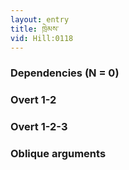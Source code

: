 ```yaml
---
layout: entry
title: ཁྲེམས་
vid: Hill:0118
---
```

### Dependencies (N = 0)


### Overt 1-2


### Overt 1-2-3


### Oblique arguments
